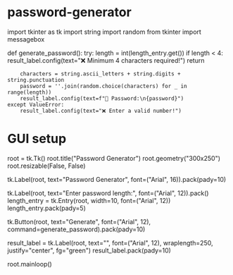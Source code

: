 # password-generator
import tkinter as tk
import string
import random
from tkinter import messagebox

def generate_password():
    try:
        length = int(length_entry.get())
        if length < 4:
            result_label.config(text="❌ Minimum 4 characters required!")
            return

        characters = string.ascii_letters + string.digits + string.punctuation
        password = ''.join(random.choice(characters) for _ in range(length))
        result_label.config(text=f"🔐 Password:\n{password}")
    except ValueError:
        result_label.config(text="❌ Enter a valid number!")

# GUI setup
root = tk.Tk()
root.title("Password Generator")
root.geometry("300x250")
root.resizable(False, False)

tk.Label(root, text="Password Generator", font=("Arial", 16)).pack(pady=10)

tk.Label(root, text="Enter password length:", font=("Arial", 12)).pack()
length_entry = tk.Entry(root, width=10, font=("Arial", 12))
length_entry.pack(pady=5)

tk.Button(root, text="Generate", font=("Arial", 12), command=generate_password).pack(pady=10)

result_label = tk.Label(root, text="", font=("Arial", 12), wraplength=250, justify="center", fg="green")
result_label.pack(pady=10)

root.mainloop()
